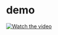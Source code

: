 # demo

[![Watch the video](https://img.youtube.com/vi/Kmx5w2rWiss/maxresdefault.jpg)](https://www.youtube.com/watch?v=Kmx5w2rWiss)

